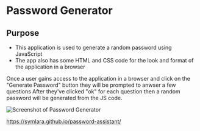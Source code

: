 # Password Generator

## Purpose

* This application is used to generate a random password using JavaScript
* The app also has some HTML and CSS code for the look and format of the application in a browser


Once a user gains access to the application in a browser and click on the "Generate Password" button they will be prompted to anwser a few questions 
After they've clicked "ok" for each question then a random password will be generated from the JS code.


![Screenshot of Password Generator](https://user-images.githubusercontent.com/40181569/103926392-79b81100-50de-11eb-9196-9f95d9ccdd90.png)

https://symlara.github.io/password-assistant/
